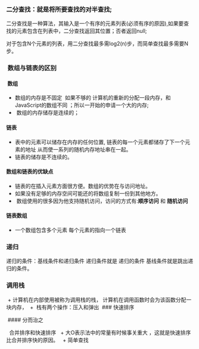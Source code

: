 
### 二分查找：就是将所要查找的对半查找;

二分查找是一种算法，其输入是一个有序的元素列表(必须有序的原因),如果要查找的元素包含在列表中，二分查找返回其位置；否者返回null; 

对于包含N个元素的列表，用二分查找最多需log2(n)步，而简单查找最多需要N步。

###  数组与链表的区别
####  数组
+ 数组的内存是不固定  如果不够的 计算机的重新的分配一段内存，和JavaScript的数组不同 ；所以一开始的申请一个大的内存;
+  数组的内存储存是连续的；
#### 链表 
+ 表中的元素可以储存在内存的任何位置, 链表的每一个元素都储存了下一个元素的地址 从而使一系列的随机内存地址串在一起。
+ 链表的储存是不连续的。 

#### 数组和链表的优缺点 
+ 链表的在插入元素方面很方便。数组的优势在与访问地址。
+ 如果没有足够的内存空间可能还的将数组复制一份到其他地方。
+  数组使用的很多因为他支持随机访问，访问的方式有:**顺序访问** 和 **随机访问**

#### 链表数组 
+ 一个数组包含多个元素 每个元素的指向一个链表 

### 递归 
 递归的条件：基线条件和递归条件 递归条件就是 递归的条件 基线条件就是跳出递归的条件。
 
 ### 调用栈 
  + 计算机在内部使用被称为调用栈的栈， 计算机在调用函数时会为该函数分配一块内存，
  +  栈有两个操作：压入和弹出 
  ### 快速排序 
  
  #### 分而治之 
  
   合并排序和快速排序
   + 大O表示法中的常量有时候事关重大 ，这就是快速排序比合并排序快的原因。
   + 简单查找  
